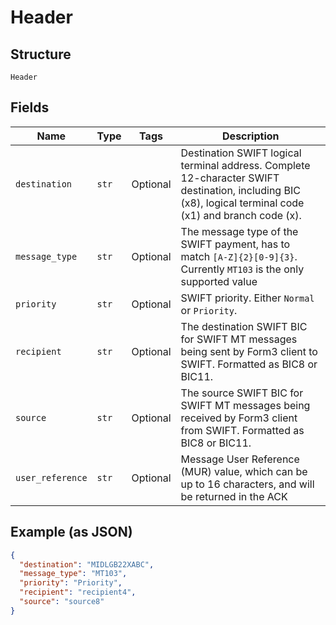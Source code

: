 
# Header

## Structure

`Header`

## Fields

| Name | Type | Tags | Description |
|  --- | --- | --- | --- |
| `destination` | `str` | Optional | Destination SWIFT logical terminal address. Complete 12-character SWIFT destination, including BIC (x8), logical terminal code (x1) and branch code (x). |
| `message_type` | `str` | Optional | The message type of the SWIFT payment, has to match `[A-Z]{2}[0-9]{3}`. Currently `MT103` is the only supported value |
| `priority` | `str` | Optional | SWIFT priority. Either `Normal` or `Priority`. |
| `recipient` | `str` | Optional | The destination SWIFT BIC for SWIFT MT messages being sent by Form3 client to SWIFT. Formatted as BIC8 or BIC11. |
| `source` | `str` | Optional | The source SWIFT BIC for SWIFT MT messages being received by Form3 client from SWIFT. Formatted as BIC8 or BIC11. |
| `user_reference` | `str` | Optional | Message User Reference (MUR) value, which can be up to 16 characters, and will be returned in the ACK |

## Example (as JSON)

```json
{
  "destination": "MIDLGB22XABC",
  "message_type": "MT103",
  "priority": "Priority",
  "recipient": "recipient4",
  "source": "source8"
}
```

